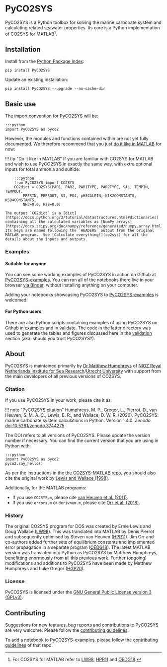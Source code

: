 # PyCO2SYS

PyCO2SYS is a Python toolbox for solving the marine carbonate system and calculating related seawater properties.  Its core is a Python implementation of CO2SYS for MATLAB[^1].

## Installation

Install from the [Python Package Index](https://pypi.org/project/PyCO2SYS/):

    pip install PyCO2SYS

Update an existing installation:

    pip install PyCO2SYS --upgrade --no-cache-dir

## Basic use

The import convention for PyCO2SYS will be:

    :::python
    import PyCO2SYS as pyco2

However, the modules and functions contained within are not yet fully documented.  We therefore recommend that you just [do it like in MATLAB](co2sys) for now:

!!! tip "Do it like in MATLAB"
    If you are familiar with CO2SYS for MATLAB and wish to use PyCO2SYS in exactly the same way, with extra optional inputs for total ammonia and sulfide:

        :::python
        from PyCO2SYS import CO2SYS
        CO2dict = CO2SYS(PAR1, PAR2, PAR1TYPE, PAR2TYPE, SAL, TEMPIN, TEMPOUT,
            PRESIN, PRESOUT, SI, PO4, pHSCALEIN, K1K2CONSTANTS, KSO4CONSTANTS,
            NH3=0.0, H2S=0.0)

    The output `CO2dict` is a [dict](https://docs.python.org/3/tutorial/datastructures.html#dictionaries) containing all the calculated variables as [NumPy arrays](https://docs.scipy.org/doc/numpy/reference/generated/numpy.array.html).  Its keys are named following the `HEADERS` output from the original MATLAB program.  See [Calculate everything!](co2sys) for all the details about the inputs and outputs.

### Examples

#### Suitable for anyone

You can see some working examples of PyCO2SYS in action on Github at [PyCO2SYS-examples](https://github.com/mvdh7/PyCO2SYS-examples).  You can run all of the notebooks there live in your browser [via Binder](https://mybinder.org/v2/gh/mvdh7/PyCO2SYS-examples/master), without installing anything on your computer.

Adding your notebooks showcasing PyCO2SYS to [PyCO2SYS-examples](https://github.com/mvdh7/PyCO2SYS-examples) is welcomed!

#### For Python users

There are also Python scripts containing examples of using PyCO2SYS on Github in [examples](https://github.com/mvdh7/PyCO2SYS/tree/master/examples) and in [validate](https://github.com/mvdh7/PyCO2SYS/tree/master/validate).  The code in the latter directory was used to generate the tables and figures discussed here in the [validation](validate) section (aka: should you trust PyCO2SYS?).

## About

PyCO2SYS is maintained primarily by [Dr Matthew Humphreys](https://mvdh.xyz/) of [NIOZ Royal Netherlands Institute for Sea Research](https://www.nioz.nl/en)/[Utrecht University](https://www.uu.nl/en) with support from the main developers of all previous versions of CO2SYS.

### Citation

If you use PyCO2SYS in your work, please cite it as:

!!! note "PyCO2SYS citation"
    Humphreys, M. P., Gregor, L., Pierrot, D., van Heuven, S. M. A. C., Lewis, E. R., and Wallace, D. W. R. (2020).  PyCO2SYS: marine carbonate system calculations in Python.  Version 1.4.0.  *Zenodo.*  [doi:10.5281/zenodo.3744275](http://doi.org/10.5281/zenodo.3744275).

The DOI refers to all versions of PyCO2SYS.  Please update the version number if necessary.  You can find the current version that you are using in Python with:

    :::python
    import PyCO2SYS as pyco2
    pyco2.say_hello()

As per the instructions in the [the CO2SYS-MATLAB repo](https://github.com/jamesorr/CO2SYS-MATLAB), you should also cite the original work by [Lewis and Wallace (1998)](refs/#l).

Additionally, for the MATLAB programs:

  * If you use `CO2SYS.m`, please cite [van Heuven et al. (2011)](refs/#h).
  * If you use `errors.m` or `derivnum.m`, please cite [Orr et al. (2018)](refs/#o).

### History

The original CO2SYS program for DOS was created by Ernie Lewis and Doug Wallace ([LW98](refs/#l)).  This was translated into MATLAB by Denis Pierrot and subsequently optimised by Steven van Heuven ([HPR11](refs/#h)).  Jim Orr and co-authors added further sets of equilibrium constants and implemented error propagation in a separate program ([OEDG18](refs/#o)).  The latest MATLAB version was translated into Python as PyCO2SYS by Matthew Humphreys, benefitting enormously from all this previous work.  Further (ongoing) modifications and additions to PyCO2SYS have been made by Matthew Humphreys and Luke Gregor ([HGP20](refs/#h)).

### License

PyCO2SYS is licensed under the [GNU General Public License version 3 (GPLv3)](https://www.gnu.org/licenses/gpl-3.0.en.html).

## Contributing

Suggestions for new features, bug reports and contributions to PyCO2SYS are very welcome.  Please follow the [contributing guidelines](https://github.com/mvdh7/PyCO2SYS/blob/master/CONTRIBUTING.md).

To add a notebook to PyCO2SYS-examples, please follow the [contributing guidelines](https://github.com/mvdh7/PyCO2SYS-examples#contributing) of that repo.

[^1]: For CO2SYS for MATLAB refer to [LW98](refs/#l), [HPR11](refs/#h) and [OEDG18](refs/#o).

